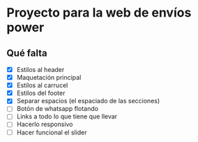 # Proyecto para la web de envíos power

## Qué falta
- [X] Estilos al header
- [X] Maquetación principal
- [X] Estilos al carrucel
- [X] Estilos del footer
- [X] Separar espacios (el espaciado de las secciones)
- [ ] Botón de whatsapp flotando
- [ ] Links a todo lo que tiene que llevar
- [ ] Hacerlo responsivo
- [ ] Hacer funcional el slider